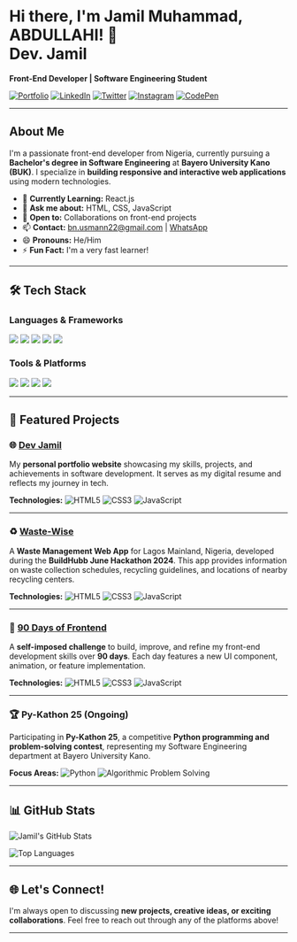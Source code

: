 # Hi there, I'm Jamil Muhammad, ABDULLAHI! 👋  <br/> Dev. Jamil

**Front-End Developer | Software Engineering Student**  

[![Portfolio](https://img.shields.io/badge/Portfolio-Visit-blue?style=for-the-badge)](https://jamil-portfolio.onrender.com/)
[![LinkedIn](https://img.shields.io/badge/LinkedIn-Connect-blue?style=for-the-badge)](https://www.linkedin.com/in/abdullahi-jamilu-26b940275)
[![Twitter](https://img.shields.io/badge/Twitter-Follow-blue?style=for-the-badge)](https://x.com/BnUsmann22)
[![Instagram](https://img.shields.io/badge/Instagram-Follow-blue?style=for-the-badge)](https://instagram.com/bn.usmann)
[![CodePen](https://img.shields.io/badge/CodePen-Explore-blue?style=for-the-badge)](https://codepen.io/bnusmann22)

---

## About Me  

I'm a passionate front-end developer from Nigeria, currently pursuing a **Bachelor's degree in Software Engineering** at **Bayero University Kano (BUK)**. I specialize in **building responsive and interactive web applications** using modern technologies.  

- 🌱 **Currently Learning:** React.js  
- 💬 **Ask me about:** HTML, CSS, JavaScript  
- 🤝 **Open to:** Collaborations on front-end projects  
- 📫 **Contact:** [bn.usmann22@gmail.com](mailto:bn.usmann22@gmail.com) | [WhatsApp](https://wa.me/9160152870)  
- 😄 **Pronouns:** He/Him  
- ⚡ **Fun Fact:** I'm a very fast learner!  

---

## 🛠 Tech Stack  

### **Languages & Frameworks**  
<p align="left">
  <img src="https://img.shields.io/badge/HTML5-E34F26?style=for-the-badge&logo=html5&logoColor=white" />
  <img src="https://img.shields.io/badge/CSS3-1572B6?style=for-the-badge&logo=css3&logoColor=white" />
  <img src="https://img.shields.io/badge/JavaScript-F7DF1E?style=for-the-badge&logo=javascript&logoColor=black" />
  <img src="https://img.shields.io/badge/Python-3776AB?style=for-the-badge&logo=python&logoColor=white" />
  <img src="https://img.shields.io/badge/React-61DAFB?style=for-the-badge&logo=react&logoColor=black" />
</p>

### **Tools & Platforms**  
<p align="left">
  <img src="https://img.shields.io/badge/Git-F05032?style=for-the-badge&logo=git&logoColor=white" />
  <img src="https://img.shields.io/badge/GitHub-181717?style=for-the-badge&logo=github&logoColor=white" />
  <img src="https://img.shields.io/badge/Figma-F24E1E?style=for-the-badge&logo=figma&logoColor=white" />
  <img src="https://img.shields.io/badge/Canva-00C4CC?style=for-the-badge&logo=canva&logoColor=white" />
</p>

---

## 🚀 Featured Projects  

### 🌐 [Dev Jamil](https://github.com/bnusmann22/Dev.Jamil)  

My **personal portfolio website** showcasing my skills, projects, and achievements in software development. It serves as my digital resume and reflects my journey in tech.  

**Technologies:** ![HTML5](https://img.shields.io/badge/HTML5-E34F26?style=flat-square&logo=html5&logoColor=white) ![CSS3](https://img.shields.io/badge/CSS3-1572B6?style=flat-square&logo=css3&logoColor=white) ![JavaScript](https://img.shields.io/badge/JavaScript-F7DF1E?style=flat-square&logo=javascript&logoColor=black)  

---

### ♻️ [Waste-Wise](https://github.com/bnusmann22/Waste-Wise)  

A **Waste Management Web App** for Lagos Mainland, Nigeria, developed during the **BuildHubb June Hackathon 2024**. This app provides information on waste collection schedules, recycling guidelines, and locations of nearby recycling centers.  

**Technologies:** ![HTML5](https://img.shields.io/badge/HTML5-E34F26?style=flat-square&logo=html5&logoColor=white) ![CSS3](https://img.shields.io/badge/CSS3-1572B6?style=flat-square&logo=css3&logoColor=white) ![JavaScript](https://img.shields.io/badge/JavaScript-F7DF1E?style=flat-square&logo=javascript&logoColor=black)  

---

### 🎯 [90 Days of Frontend](https://github.com/bnusmann22/90-Days-of-Frontend)  

A **self-imposed challenge** to build, improve, and refine my front-end development skills over **90 days**. Each day features a new UI component, animation, or feature implementation.  

**Technologies:** ![HTML5](https://img.shields.io/badge/HTML5-E34F26?style=flat-square&logo=html5&logoColor=white) ![CSS3](https://img.shields.io/badge/CSS3-1572B6?style=flat-square&logo=css3&logoColor=white) ![JavaScript](https://img.shields.io/badge/JavaScript-F7DF1E?style=flat-square&logo=javascript&logoColor=black)  

---

### 🏆 Py-Kathon 25 (Ongoing)  

Participating in **Py-Kathon 25**, a competitive **Python programming and problem-solving contest**, representing my Software Engineering department at Bayero University Kano.  

**Focus Areas:** ![Python](https://img.shields.io/badge/Python-3776AB?style=flat-square&logo=python&logoColor=white) ![Algorithmic Problem Solving](https://img.shields.io/badge/Algorithms-FF5733?style=flat-square)  

---

## 📊 GitHub Stats  

![Jamil's GitHub Stats](https://github-readme-stats.vercel.app/api?username=bnusmann22&show_icons=true&theme=radical)  

![Top Languages](https://github-readme-stats.vercel.app/api/top-langs/?username=bnusmann22&layout=compact&theme=radical)  

---

## 🌐 Let's Connect!  

I'm always open to discussing **new projects, creative ideas, or exciting collaborations**. Feel free to reach out through any of the platforms above!  

---
